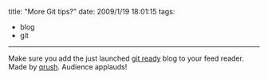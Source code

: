title: "More Git tips?"
date: 2009/1/19 18:01:15
tags:
- blog
- git
---
Make sure you add the just launched <a href="http://gitready.com/">git ready</a> blog to your feed reader. Made by <a href="http://litanyagainstfear.com/">qrush</a>. Audience applauds!